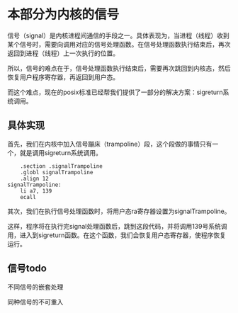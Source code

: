 # 本部分为内核的信号

信号（signal）是内核进程间通信的手段之一。具体表现为，当进程（线程）收到某个信号时，需要向调用对应的信号处理函数。在信号处理函数执行结束后，再次返回到进程（线程）上一次执行的位置。

所以，信号的难点在于，信号处理函数执行结束后，需要再次跳回到内核态，然后恢复用户程序寄存器，再返回到用户态。

而这个难点，现在的posix标准已经帮我们提供了一部分的解决方案：sigreturn系统调用。

## 具体实现

首先，我们在内核中加入信号蹦床（trampoline）段，这个段做的事情只有一个，就是调用sigreturn系统调用。

```
	.section .signalTrampoline
    .globl signalTrampoline
    .align 12
signalTrampoline:
    li a7, 139
    ecall

```

其次，我们在执行信号处理函数时，将用户态ra寄存器设置为signalTrampoline。

这样，程序将在执行完signal处理函数后，跳到这段代码，并将调用139号系统调用，进入到sigreturn函数。在这个函数，我们会恢复用户态寄存器，使程序恢复运行。


## 信号todo
不同信号的嵌套处理

同种信号的不可重入
